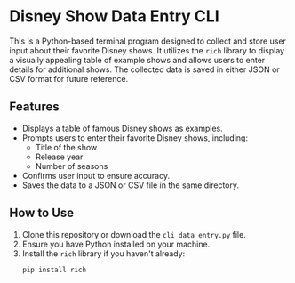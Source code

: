 # Disney Show Data Entry CLI

This is a Python-based terminal program designed to collect and store user input about their favorite Disney shows. It utilizes the `rich` library to display a visually appealing table of example shows and allows users to enter details for additional shows. The collected data is saved in either JSON or CSV format for future reference.

## Features

- Displays a table of famous Disney shows as examples.
- Prompts users to enter their favorite Disney shows, including:
  - Title of the show
  - Release year
  - Number of seasons
- Confirms user input to ensure accuracy.
- Saves the data to a JSON or CSV file in the same directory.

## How to Use

1. Clone this repository or download the `cli_data_entry.py` file.
2. Ensure you have Python installed on your machine.
3. Install the `rich` library if you haven't already:
   ```bash
   pip install rich
